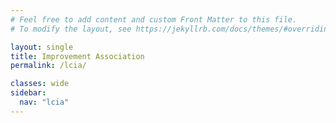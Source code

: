 ```yaml
---
# Feel free to add content and custom Front Matter to this file.
# To modify the layout, see https://jekyllrb.com/docs/themes/#overriding-theme-defaults

layout: single
title: Improvement Association
permalink: /lcia/

classes: wide
sidebar:
  nav: "lcia"
---
```

